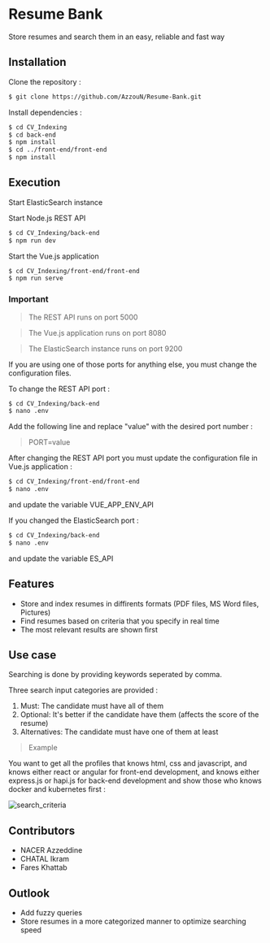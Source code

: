 # Resume Bank
Store resumes and search them in an easy, reliable and fast way

## Installation
Clone the repository :
```bash
$ git clone https://github.com/AzzouN/Resume-Bank.git
```

Install dependencies :
```bash
$ cd CV_Indexing
$ cd back-end
$ npm install
$ cd ../front-end/front-end
$ npm install
```

## Execution
Start ElasticSearch instance

Start Node.js REST API
```bash
$ cd CV_Indexing/back-end
$ npm run dev
```
Start the Vue.js application
```bash
$ cd CV_Indexing/front-end/front-end
$ npm run serve
```
### Important
> The REST API runs on port 5000

> The Vue.js application runs on port 8080

> The ElasticSearch instance runs on port 9200

If you are using one of those ports for anything else, you must change the configuration files.

To change the REST API port :
```bash
$ cd CV_Indexing/back-end
$ nano .env
```
Add the following line and replace "value" with the desired port number :
> PORT=value

After changing the REST API port you must update the configuration file in Vue.js application :
```bash
$ cd CV_Indexing/front-end/front-end
$ nano .env
```
and update the variable VUE_APP_ENV_API

If you changed the ElasticSearch port :
```bash
$ cd CV_Indexing/back-end
$ nano .env
```
and update the variable ES_API

## Features
* Store and index resumes in diffirents formats (PDF files, MS Word files, Pictures)
* Find resumes based on criteria that you specify in real time
* The most relevant results are shown first
## Use case
Searching is done by providing keywords seperated by comma.

Three search input categories are provided :
1. Must: The candidate must have all of them
2. Optional: It's better if the candidate have them (affects the score of the resume)
3. Alternatives: The candidate must have one of them at least

>Example

You want to get all the profiles that knows html, css and javascript, and knows either react or angular for front-end development, and knows either express.js or hapi.js for back-end development and show those who knows docker and kubernetes first :

![search_criteria](https://raw.githubusercontent.com/AzzouN/CV_Indexing/main/search.png?token=AFUF424EZGKZAYBZKJZHUJS72YX6Q)


## Contributors
- NACER Azzeddine
- CHATAL Ikram
- Fares Khattab
## Outlook
- Add fuzzy queries
- Store resumes in a more categorized manner to optimize searching speed

